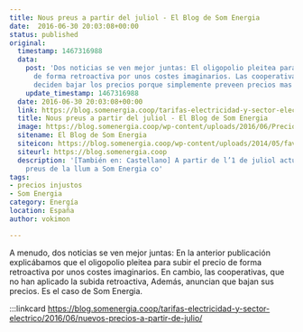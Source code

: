 ```yaml
---
title: Nous preus a partir del juliol - El Blog de Som Energia
date:  2016-06-30 20:03:08+00:00
status: published
original:
  timestamp: 1467316988
  data:
    post: 'Dos noticias se ven mejor juntas: El oligopolio pleitea para subir el precio
      de forma retroactiva por unos costes imaginarios. Las cooperativas de usuarios
      deciden bajar los precios porque simplemente preveen precios mas bajos.'
    update_timestamp: 1467316988
  date: 2016-06-30 20:03:08+00:00
  link: https://blog.somenergia.coop/tarifas-electricidad-y-sector-electrico/2016/06/nous-preus-a-partir-del-juliol/
  title: Nous preus a partir del juliol - El Blog de Som Energia
  image: https://blog.somenergia.coop/wp-content/uploads/2016/06/Precios-660x244.jpg
  sitename: El Blog de Som Energia
  siteicon: https://blog.somenergia.coop/wp-content/uploads/2014/05/favicon.png
  siteurl: https://blog.somenergia.coop
  description: '[También en: Castellano] A partir de l’1 de juliol actualitzem els
    preus de la llum a Som Energia co'
tags:
- precios injustos
- Som Energia
category: Energía
location: España
author: vokimon

---
```

A menudo, dos noticias se ven mejor juntas:
En la anterior publicación explicábamos que
el oligopolio pleitea para subir el precio de forma retroactiva por unos costes imaginarios.
En cambio, las cooperativas,
que no han aplicado la subida retroactiva,
Además, anuncian que bajan sus precios.
Es el caso de Som Energia.

:::linkcard https://blog.somenergia.coop/tarifas-electricidad-y-sector-electrico/2016/06/nuevos-precios-a-partir-de-julio/

